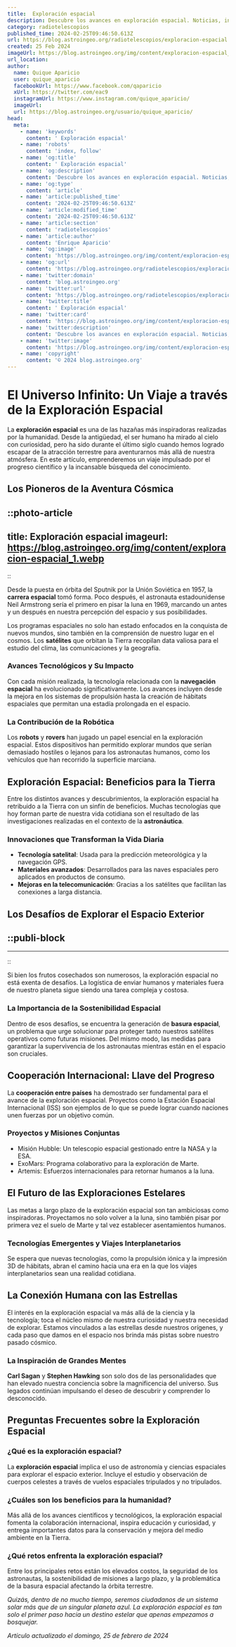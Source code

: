 ```yaml
---
title:  Exploración espacial
description: Descubre los avances en exploración espacial. Noticias, innovaciones y misiones que expanden nuestras fronteras cósmicas.
category: radiotelescopios
published_time: 2024-02-25T09:46:50.613Z
url: https://blog.astroingeo.org/radiotelescopios/exploracion-espacial
created: 25 Feb 2024
imageUrl: https://blog.astroingeo.org/img/content/exploracion-espacial_1.webp
url_location:
author:
  name: Quique Aparicio
  user: quique_aparicio
  facebookUrl: https://www.facebook.com/qaparicio
  xUrl: https://twitter.com/eac9
  instagramUrl: https://www.instagram.com/quique_aparicio/
  imageUrl: 
  url: https://blog.astroingeo.org/usuario/quique_aparicio/
head:
  meta:
    - name: 'keywords'
      content: ' Exploración espacial'
    - name: 'robots'
      content: 'index, follow'
    - name: 'og:title'
      content: ' Exploración espacial'
    - name: 'og:description'
      content: 'Descubre los avances en exploración espacial. Noticias, innovaciones y misiones que expanden nuestras fronteras cósmicas.'
    - name: 'og:type'
      content: 'article'
    - name: 'article:published_time'
      content: '2024-02-25T09:46:50.613Z'
    - name: 'article:modified_time'
      content: '2024-02-25T09:46:50.613Z'
    - name: 'article:section'
      content: 'radiotelescopios'
    - name: 'article:author'
      content: 'Enrique Aparicio'
    - name: 'og:image'
      content: 'https://blog.astroingeo.org/img/content/exploracion-espacial_1.webp'
    - name: 'og:url'
      content: 'https://blog.astroingeo.org/radiotelescopios/exploracion-espacial'
    - name: 'twitter:domain'
      content: 'blog.astroingeo.org'
    - name: 'twitter:url'
      content: 'https://blog.astroingeo.org/radiotelescopios/exploracion-espacial'
    - name: 'twitter:title'
      content: ' Exploración espacial'
    - name: 'twitter:card'
      content: 'https://blog.astroingeo.org/img/content/exploracion-espacial_1.webp'
    - name: 'twitter:description'
      content: 'Descubre los avances en exploración espacial. Noticias, innovaciones y misiones que expanden nuestras fronteras cósmicas.'
    - name: 'twitter:image'
      content: 'https://blog.astroingeo.org/img/content/exploracion-espacial_1.webp'
    - name: 'copyright'
      content: '© 2024 blog.astroingeo.org'
---
```

# El Universo Infinito: Un Viaje a través de la Exploración Espacial

La **exploración espacial** es una de las hazañas más inspiradoras realizadas por la humanidad. Desde la antigüedad, el ser humano ha mirado al cielo con curiosidad, pero ha sido durante el último siglo cuando hemos logrado escapar de la atracción terrestre para aventurarnos más allá de nuestra atmósfera. En este artículo, emprenderemos un viaje impulsado por el progreso científico y la incansable búsqueda del conocimiento.

## Los Pioneros de la Aventura Cósmica


::photo-article
---
title:  Exploración espacial
imageurl: https://blog.astroingeo.org/img/content/exploracion-espacial_1.webp
---
::



Desde la puesta en órbita del Sputnik por la Unión Soviética en 1957, la **carrera espacial** tomó forma. Poco después, el astronauta estadounidense Neil Armstrong sería el primero en pisar la luna en 1969, marcando un antes y un después en nuestra percepción del espacio y sus posibilidades.

Los programas espaciales no solo han estado enfocados en la conquista de nuevos mundos, sino también en la comprensión de nuestro lugar en el cosmos. Los **satélites** que orbitan la Tierra recopilan data valiosa para el estudio del clima, las comunicaciones y la geografía.

### Avances Tecnológicos y Su Impacto

Con cada misión realizada, la tecnología relacionada con la **navegación espacial** ha evolucionado significativamente. Los avances incluyen desde la mejora en los sistemas de propulsión hasta la creación de hábitats espaciales que permitan una estadía prolongada en el espacio.

### La Contribución de la Robótica

Los **robots** y **rovers** han jugado un papel esencial en la exploración espacial. Estos dispositivos han permitido explorar mundos que serían demasiado hostiles o lejanos para los astronautas humanos, como los vehículos que han recorrido la superficie marciana.

## Exploración Espacial: Beneficios para la Tierra

Entre los distintos avances y descubrimientos, la exploración espacial ha retribuido a la Tierra con un sinfín de beneficios. Muchas tecnologías que hoy forman parte de nuestra vida cotidiana son el resultado de las investigaciones realizadas en el contexto de la **astronáutica**.

### Innovaciones que Transforman la Vida Diaria

- **Tecnología satelital**: Usada para la predicción meteorológica y la navegación GPS.
- **Materiales avanzados**: Desarrollados para las naves espaciales pero aplicados en productos de consumo.
- **Mejoras en la telecomunicación**: Gracias a los satélites que facilitan las conexiones a larga distancia.

## Los Desafíos de Explorar el Espacio Exterior


  ::publi-block
  ---
  ---
  ::
  
  

Si bien los frutos cosechados son numerosos, la exploración espacial no está exenta de desafíos. La logística de enviar humanos y materiales fuera de nuestro planeta sigue siendo una tarea compleja y costosa.

### La Importancia de la Sostenibilidad Espacial

Dentro de esos desafíos, se encuentra la generación de **basura espacial**, un problema que urge solucionar para proteger tanto nuestros satélites operativos como futuras misiones. Del mismo modo, las medidas para garantizar la supervivencia de los astronautas mientras están en el espacio son cruciales.

## Cooperación Internacional: Llave del Progreso

La **cooperación entre países** ha demostrado ser fundamental para el avance de la exploración espacial. Proyectos como la Estación Espacial Internacional (ISS) son ejemplos de lo que se puede lograr cuando naciones unen fuerzas por un objetivo común.

### Proyectos y Misiones Conjuntas

- Misión Hubble: Un telescopio espacial gestionado entre la NASA y la ESA.
- ExoMars: Programa colaborativo para la exploración de Marte.
- Artemis: Esfuerzos internacionales para retornar humanos a la luna.

## El Futuro de las Exploraciones Estelares

Las metas a largo plazo de la exploración espacial son tan ambiciosas como inspiradoras. Proyectamos no solo volver a la luna, sino también pisar por primera vez el suelo de Marte y tal vez establecer asentamientos humanos.

### Tecnologías Emergentes y Viajes Interplanetarios

Se espera que nuevas tecnologías, como la propulsión iónica y la impresión 3D de hábitats, abran el camino hacia una era en la que los viajes interplanetarios sean una realidad cotidiana.

## La Conexión Humana con las Estrellas

El interés en la exploración espacial va más allá de la ciencia y la tecnología; toca el núcleo mismo de nuestra curiosidad y nuestra necesidad de explorar. Estamos vinculados a las estrellas desde nuestros orígenes, y cada paso que damos en el espacio nos brinda más pistas sobre nuestro pasado cósmico.

### La Inspiración de Grandes Mentes

**Carl Sagan** y **Stephen Hawking** son solo dos de las personalidades que han elevado nuestra conciencia sobre la magnificencia del universo. Sus legados continúan impulsando el deseo de descubrir y comprender lo desconocido.

## Preguntas Frecuentes sobre la Exploración Espacial

### ¿Qué es la exploración espacial?

La **exploración espacial** implica el uso de astronomía y ciencias espaciales para explorar el espacio exterior. Incluye el estudio y observación de cuerpos celestes a través de vuelos espaciales tripulados y no tripulados.

### ¿Cuáles son los beneficios para la humanidad?

Más allá de los avances científicos y tecnológicos, la exploración espacial fomenta la colaboración internacional, inspira educación y curiosidad, y entrega importantes datos para la conservación y mejora del medio ambiente en la Tierra.

### ¿Qué retos enfrenta la exploración espacial?

Entre los principales retos están los elevados costos, la seguridad de los astronautas, la sostenibilidad de misiones a largo plazo, y la problemática de la basura espacial afectando la órbita terrestre.

*Quizás, dentro de no mucho tiempo, seremos ciudadanos de un sistema solar más que de un singular planeta azul. La exploración espacial es tan solo el primer paso hacia un destino estelar que apenas empezamos a bosquejar.*

_Artículo actualizado el domingo, 25 de febrero de 2024_